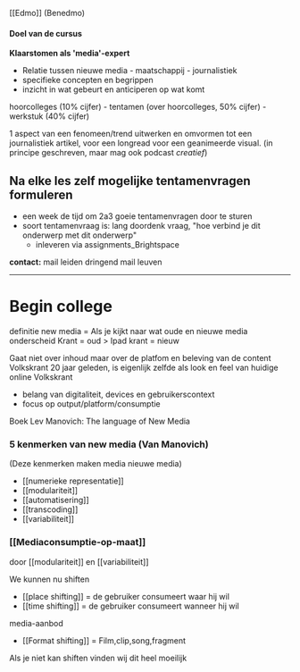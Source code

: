 [[Edmo]] (Benedmo)

#### Doel van de cursus
**Klaarstomen als 'media'-expert**
- Relatie tussen nieuwe media - maatschappij - journalistiek
- specifieke concepten en begrippen
- inzicht in wat gebeurt en anticiperen op wat komt

hoorcolleges (10% cijfer) - tentamen (over hoorcolleges, 50% cijfer) - werkstuk (40% cijfer)

1 aspect van een fenomeen/trend uitwerken en omvormen tot een journalistiek artikel, voor een longread voor een geanimeerde visual. (in principe geschreven, maar mag ook podcast *creatief*)

## Na elke les zelf mogelijke tentamenvragen formuleren
- een week de tijd om 2a3 goeie tentamenvragen door te sturen
- soort tentamenvraag is: lang doordenk vraag, "hoe verbind je dit onderwerp met dit onderwerp"
	- inleveren via assignments_Brightspace

**contact:**
mail leiden
dringend mail leuven


---

# Begin college

definitie new media =
Als je kijkt naar wat oude en nieuwe media onderscheid
Krant = oud > Ipad krant = nieuw

Gaat niet over inhoud maar over de platfom en beleving van de content
Volkskrant 20 jaar geleden, is eigenlijk zelfde als look en feel van huidige online Volkskrant

- belang van digitaliteit, devices en gebruikerscontext
- focus op output/platform/consumptie


Boek Lev Manovich: The language of New Media

### 5 kenmerken van new media (Van Manovich)
(Deze kenmerken maken media nieuwe media)
- [[numerieke representatie]]
- [[modulariteit]]
- [[automatisering]]
- [[transcoding]]
- [[variabiliteit]]


### [[Mediaconsumptie-op-maat]]
door [[modulariteit]] en [[variabiliteit]]

We kunnen nu shiften
- [[place shifting]] = de gebruiker consumeert waar hij wil
- [[time shifting]] = de gebruiker consumeert wanneer hij wil

media-aanbod
- [[Format shifting]] = Film,clip,song,fragment

Als je niet kan shiften vinden wij dit heel moeilijk











